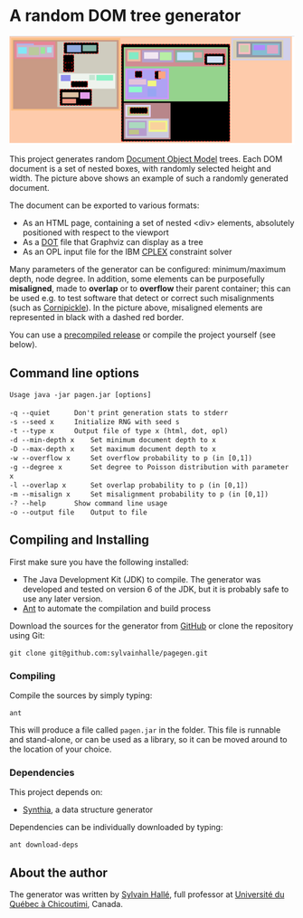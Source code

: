 A random DOM tree generator
===========================

![An example of a generated page](example.png?raw=true)

This project generates random [Document Object Model](https://en.wikipedia.org/wiki/Document_Object_Model)
trees. Each DOM document is a set of nested boxes, with randomly selected height and width. The picture above shows an example of such a randomly generated document.

The document can be exported to various formats:

- As an HTML page, containing a set of nested &lt;div&gt; elements, absolutely positioned with respect to the viewport
- As a [DOT](https://graphviz.org) file that Graphviz can display as a tree
- As an OPL input file for the IBM [CPLEX](https://www.ibm.com/products/ilog-cplex-optimization-studio) constraint solver

Many parameters of the generator can be configured: minimum/maximum depth, node degree. In addition, some elements can be purposefully **misaligned**, made to **overlap** or to **overflow** their parent container; this can be used e.g. to test software that detect or correct such misalignments (such as [Cornipickle](https://github.com/liflab/cornipickle)). In the picture above, misaligned elements are represented in black with a dashed red border.

You can use a [precompiled release](releases) or compile the project yourself (see below).

Command line options
--------------------

```
Usage java -jar pagen.jar [options]

-q --quiet 		Don't print generation stats to stderr
-s --seed x		Initialize RNG with seed s
-t --type x		Output file of type x (html, dot, opl)
-d --min-depth x	Set minimum document depth to x
-D --max-depth x	Set maximum document depth to x
-w --overflow x		Set overflow probability to p (in [0,1])
-g --degree x		Set degree to Poisson distribution with parameter x
-l --overlap x		Set overlap probability to p (in [0,1])
-m --misalign x		Set misalignment probability to p (in [0,1])
-? --help 		Show command line usage
-o --output file	Output to file
```

Compiling and Installing
------------------------

First make sure you have the following installed:

- The Java Development Kit (JDK) to compile. The generator was developed and
  tested on version 6 of the JDK, but it is probably safe to use any
  later version.
- [Ant](http://ant.apache.org) to automate the compilation and build process

Download the sources for the generator from
[GitHub](http://github.com/sylvainhalle/pagegen) or clone the repository
using Git:

    git clone git@github.com:sylvainhalle/pagegen.git

### Compiling

Compile the sources by simply typing:

    ant

This will produce a file called `pagen.jar` in the folder. This
file is runnable and stand-alone, or can be used as a library, so it can be
moved around to the location of your choice.

### Dependencies

This project depends on:

- [Synthia](https://github.com/liflab/synthia), a data structure generator

Dependencies can be individually downloaded by typing:

    ant download-deps

About the author
----------------

The generator was written by [Sylvain Hallé](https://leduotang.ca/sylvain),
full professor at [Université du Québec à
Chicoutimi](http://www.uqac.ca), Canada.

<!-- :wrap=soft: -->
